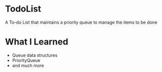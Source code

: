 # TodoList
A To-do List that maintains a priority queue to manage the items to be done

# What I Learned

- Queue data structures
- PriorityQueue
- and much more
